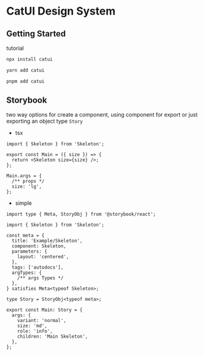 # CatUI Design System

## Getting Started

tutorial

```bash
npx install catui
```

```bash
yarn add catui
```

```bash
pnpm add catui
```

## Storybook

two way options for create a component, using component for export or just exporting an object type `Story`

- tsx

```tsx
import { Skeleton } from 'Skeleton';

export const Main = ({ size }) => {
  return <Skeleton size={size} />;
};

Main.args = {
  /** props */
  size: 'lg',
};
```

- simple

```tsx
import type { Meta, StoryObj } from '@storybook/react';

import { Skeleton } from 'Skeleton';

const meta = {
  title: 'Example/Skeleton',
  component: Skeleton,
  parameters: {
    layout: 'centered',
  },
  tags: ['autodocs'],
  argTypes: {
    /** args Types */
  },
} satisfies Meta<typeof Skeleton>;

type Story = StoryObj<typeof meta>;

export const Main: Story = {
  args: {
    variant: 'normal',
    size: 'md',
    role: 'info',
    children: 'Main Skeleton',
  },
};
```
